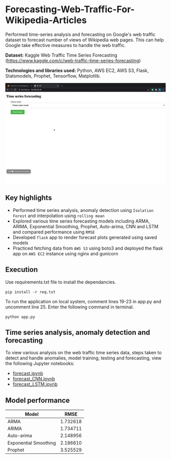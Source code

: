# Forecasting-Web-Traffic-For-Wikipedia-Articles

Performed time-series analysis and forecasting on Google's web traffic dataset to forecast number of views of Wikipedia web pages. This can help Google take effective measures to handle the web traffic.

**Dataset:** Kaggle Web Traffic Time Series Forecasting (https://www.kaggle.com/c/web-traffic-time-series-forecasting)

**Technologies and libraries used:** Python, AWS EC2, AWS S3, Flask, Statsmodels, Prophet, Tensorflow, Matplotlib.

![](Demo.gif)

## Key highlights
- Performed time series analysis, anomaly detection using `Isolation Forest` and interpolation using `rolling mean`
- Explored various time series forecasting models including ARMA, ARIMA, Exponential Smoothing, Prophet, Auto-arima, CNN and LSTM and compared performance using `RMSE`
- Developed `flask` app to render forecast plots generated using saved models
- Practiced fetching data from `AWS S3` using boto3 and deployed the flask app on `AWS EC2` instance using nginx and gunicorn

## Execution

Use requirements.txt file to install the dependancies.

  ```
  pip install -r req.txt
  ```
  
To run the application on local system, comment lines 19-23 in app.py and uncomment line 25. Enter the following command in terminal.
  ```
  python app.py
  ```

## Time series analysis, anomaly detection and forecasting

To view various analysis on the web traffic time series data, steps taken to detect and handle anomalies, model training, testing and forecasting, view the following Jupyter notebooks:

  - [forecast.ipynb](forecast.ipynb)
  - [forecast_CNN.ipynb](forecast_CNN.ipynb)
  - [forecast_LSTM.ipynb](forecast_LSTM.ipynb)


## Model performance

Model  | RMSE
------------- | -------------
ARMA  | 1.732618
ARIMA  | 1.734711
Auto-arima  | 2.148956
Exponential Smoothing  | 2.186610
Prophet  | 3.525529

